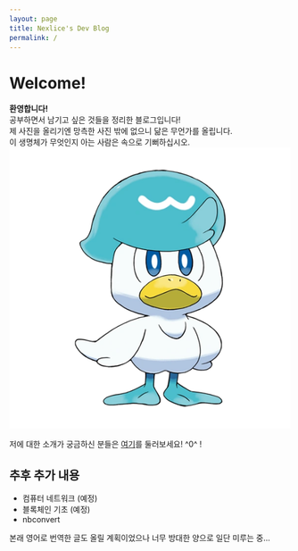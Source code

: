 ```yaml
---
layout: page
title: Nexlice's Dev Blog
permalink: /
---
```


# Welcome!

**환영합니다!**  
공부하면서 남기고 싶은 것들을 정리한 블로그입니다!  
제 사진을 올리기엔 망측한 사진 밖에 없으니 닮은 무언가를 올립니다.  
이 생명체가 무엇인지 아는 사람은 속으로 기뻐하십시오.  
![](../assets/img/quaxly.jpg)  

저에 대한 소개가 궁금하신 분들은 [여기](about.md)를 둘러보세요! ^0^ !
## 추후 추가 내용
- 컴퓨터 네트워크 (예정)
- 블록체인 기초 (예정)
- nbconvert 

본래 영어로 번역한 글도 올릴 계획이었으나 너무 방대한 양으로 일단 미루는 중...  


<!-- ---
layout: page
title: Docsy Jekyll Theme
permalink: /
---

# Welcome to Docsy Jekyll

This is a starter template for a docsy jekyll theme.

![assets/img/docsy-jekyll.png](assets/img/docsy-jekyll.png)

## Purpose

GitHub pages uses Jekyll natively, so when I make documentation, I typically
look for Jekyll templates. Why? Using Jekyll means that I can use markdown,
and allow for users to easily contribute, and build automatically just by
way of pushing to a master branch (or general GitHub pages).
I found Docsy, a beautiful Hugo template, but it requires hugo with GoLang
which doesn't render natively on GitHub pages. For this reason, I've spent
some time creating a custom Jekyll template that is (almost) as beautiful,
and includes all the features that I might want.

## Features

What are these features? You should see the {% include doc.html name="Getting Started" path="getting-started" %}
guide for a complete summary. Briefly:

 - *User interaction* including consistent permalinks, links to ask questions via GitHub issues, and edit the file on GitHub directly.
 - *Search* across posts, documentation, and other site pages, with an ability to exclude from search.
 - *External Search* meaning an ability to link any page tag to trigger an external search.
 - *Documentation* A documentation collection that was easy to organize on the filesystem, render with nested headings for the user, and refer to in markdown.
 - *Pages* A separate folder for more traditional pages (e.g, about).
 - *Navigation*: Control over the main navigation on the left of the page, and automatic generation of table of contents for each page on the right.
 - *News* A posts feed for news and updates, along with an archive (organized by year).
 - *Templates* or specifically, "includes" that make it easy to create an alert, documentation link, or other content.
 - *Continuous Integration* recipes to preview the site


For features, getting started with development, see the {% include doc.html name="Getting Started" path="getting-started" %} page. Would you like to request a feature or contribute?
[Open an issue]({{ site.repo }}/issues) -->
